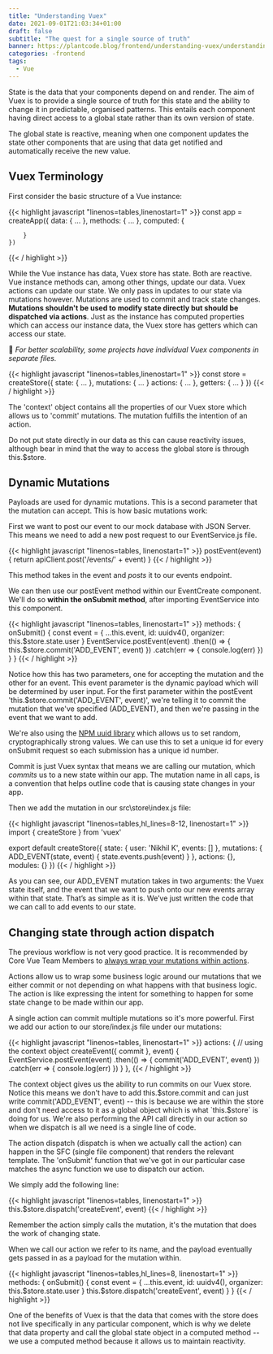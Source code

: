 ```yaml
---
title: "Understanding Vuex"
date: 2021-09-01T21:03:34+01:00
draft: false
subtitle: "The quest for a single source of truth"
banner: https://plantcode.blog/frontend/understanding-vuex/understanding-vuex.png
categories: -frontend
tags:
  - Vue
---
```


State is the data that your components depend on and render. The aim of Vuex is to provide a single source of truth for this state and the ability to change it in predictable, organised patterns. This entails each component having direct access to a global state rather than its own version of state.

The global state is reactive, meaning when one component updates the state other components that are using that data get notified and automatically receive the new value.

## Vuex Terminology

First consider the basic structure of a Vue instance:

{{< highlight javascript "linenos=tables,linenostart=1" >}}
const app = createApp({
data: {
...
},
methods: {
...
},
computed: {

        }
    })

{{< / highlight >}}

While the Vue instance has data, Vuex store has state. Both are reactive. Vue instance methods can, among other things, update our data. Vuex actions can update our state. We only pass in updates to our state via mutations however. Mutations are used to commit and track state changes. **Mutations shouldn't be used to modify state directly but should be dispatched via actions**. Just as the instance has computed properties which can access our instance data, the Vuex store has getters which can access our state.

🧠 *For better scalability, some projects have individual Vuex components in separate files.*

{{< highlight javascript "linenos=tables,linenostart=1" >}}
const store = createStore({
 state: {
     ...
 },
 mutations: {
     ...
 }
 actions: {
     ...
 },
 getters: {
     ...
 }
})
{{< / highlight >}}

The 'context' object contains all the properties of our Vuex store which allows us to 'commit' mutations. The mutation fulfills the intention of an action.

Do not put state directly in our data as this can cause reactivity issues, although bear in mind that the way to access the global store is through this.$store.

## Dynamic Mutations

Payloads are used for dynamic mutations. This is a second parameter that the mutation can accept. This is how basic mutations work:

First we want to post our event to our mock database with JSON Server. This means we need to add a new post request to our EventService.js file.

{{< highlight javascript "linenos=tables, linenostart=1" >}}
  postEvent(event) {
    return apiClient.post('/events/' + event)
  }
{{< / highlight >}}

This method takes in the event and *posts* it to our events endpoint.

We can then use our postEvent method within our EventCreate component. We'll do so **within the onSubmit method**, after importing EventService into this component.

{{< highlight javascript "linenos=tables, linenostart=1" >}}
  methods: {
    onSubmit() {
      const event = {
        ...this.event,
        id: uuidv4(),
        organizer: this.$store.state.user
      }
      EventService.postEvent(event)
        .then(() => {
          this.$store.commit('ADD_EVENT', event)
        })
        .catch(err => {
          console.log(err)
        })
    }
  }
{{< / highlight >}}

Notice how this has two parameters, one for accepting the mutation and the other for an event. This event parameter is the dynamic payload which will be determined by user input. For the first parameter within the postEvent 'this.$store.commit('ADD_EVENT', event)', we're telling it to commit the mutation that we've specified (ADD_EVENT), and then we're passing in the event that we want to add.

We're also using the [NPM uuid library](https://www.npmjs.com/package/uuid) which allows us to set random, cryptographically strong values. We can use this to set a unique id for every onSubmit request so each submission has a unique id number.

Commit is just Vuex syntax that means we are calling our mutation, which *commits* us to a new state within our app. The mutation name in all caps, is a convention that helps outline code that is causing state changes in your app.

Then we add the mutation in our src\store\index.js file:

{{< highlight javascript "linenos=tables,hl_lines=8-12, linenostart=1" >}}
import { createStore } from 'vuex'

export default createStore({
  state: {
    user: 'Nikhil K',
    events: []
  },
  mutations: {
    ADD_EVENT(state, event) {
      state.events.push(event)
    }
  },
  actions: {},
  modules: {}
})
{{< / highlight >}}

As you can see, our ADD_EVENT mutation takes in two arguments: the Vuex state itself, and the event that we want to push onto our new events array within that state. That’s as simple as it is. We’ve just written the code that we can call to add events to our state.

## Changing state through action dispatch

The previous workflow is not very good practice. It is recommended by Core Vue Team Members to [always wrap your mutations within actions](https://next.vuex.vuejs.org/guide/actions.html).

Actions allow us to wrap some business logic around our mutations that we either commit or not depending on what happens with that business logic. The action is like expressing the intent for something to happen for some state change to be made within our app.

A single action can commit multiple mutations so it's more powerful. First we add our action to our store/index.js file under our mutations:

{{< highlight javascript "linenos=tables, linenostart=1" >}}
  actions: {
    // using the context object
    createEvent({ commit }, event) {
      EventService.postEvent(event)
        .then(() => {
          commit('ADD_EVENT', event)
        })
        .catch(err => {
          console.log(err)
        })
    }
  },
{{< / highlight >}}

The context object gives us the ability to run commits on our Vuex store. Notice this means we don't have to add this.$store.commit and can just write commit('ADD_EVENT', event) -- this is because we are within the store and don't need access to it as a global object which is what `this.$store` is doing for us. We're also performing the API call directly in our action so when we dispatch is all we need is a single line of code.

The action dispatch (dispatch is when we actually call the action) can happen in the SFC (single file component) that renders the relevant template. The 'onSubmit' function that we've got in our particular case matches the async function we use to dispatch our action.

We simply add the following line:

{{< highlight javascript "linenos=tables, linenostart=1" >}}
 this.$store.dispatch('createEvent', event)
{{< / highlight >}}

Remember the action simply calls the mutation, it's the mutation that does the work of changing state.

When we call our action we refer to its name, and the payload eventually gets passed in as a payload for the mutation within.

{{< highlight javascript "linenos=tables,hl_lines=8, linenostart=1" >}}
methods: {
    onSubmit() {
      const event = {
        ...this.event,
        id: uuidv4(),
        organizer: this.$store.state.user
      }
      this.$store.dispatch('createEvent', event)
    }
  }
{{< / highlight >}}

One of the benefits of Vuex is that the data that comes with the store does not live specifically in any particular component, which is why we delete that data property and call the global state object in a computed method -- we use a computed method because it allows us to maintain reactivity.
